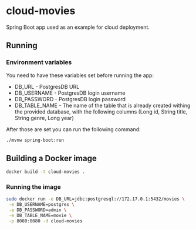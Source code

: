 # cloud-movies

Spring Boot app used as an example for cloud deployment.

## Running

### Environment variables
You need to have these variables set before running the app:

- DB_URL - PostgresDB URL
- DB_USERNAME - PostgresDB login username
- DB_PASSWORD - PostgresDB login password
- DB_TABLE_NAME - The name of the table that is already created withing the provided database, with the following columns (Long id, String title, String genre, Long year)

After those are set you can run the following command:

```bash
./mvnw spring-boot:run
```

## Building a Docker image

```bash
docker build -t cloud-movies .
```

### Running the image

```bash
sudo docker run -e DB_URL=jdbc:postgresql://172.17.0.1:5432/movies \
 -e DB_USERNAME=postgres \
 -e DB_PASSWORD=admin \
 -e DB_TABLE_NAME=movie \
 -p 8080:8080 -d cloud-movies
```
